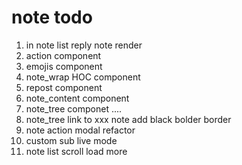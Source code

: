 # note todo
1. in note list reply note render
2. action component
3. emojis component
4. note_wrap HOC component
5. repost component
6. note_content component
7. note_tree componet ....
8. note_tree link to xxx note add black bolder border
9. note action modal refactor
10. custom sub live mode
11. note list scroll load more
